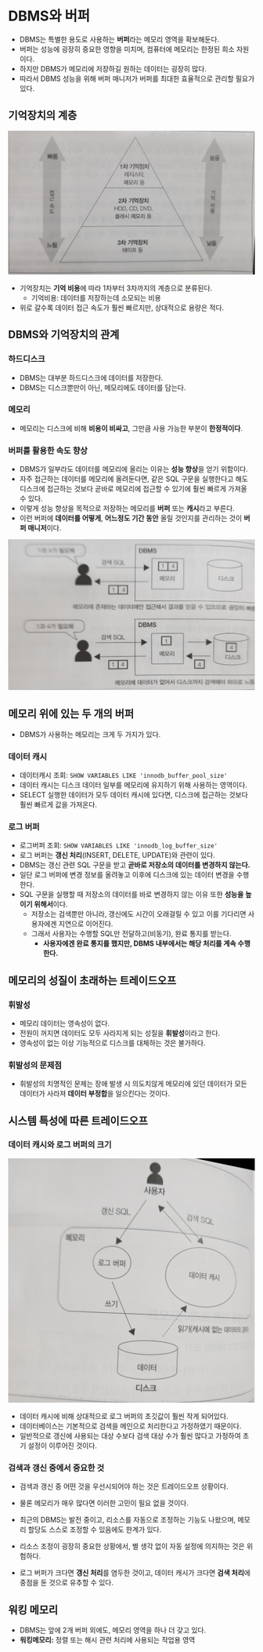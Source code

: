 # DBMS와 버퍼
- DBMS는 특별한 용도로 사용하는 **버퍼**라는 메모리 영역을 확보해둔다.
- 버퍼는 성능에 굉장히 중요한 영향을 미치며, 컴퓨터에 메모리는 한정된 희소 자원이다.
- 하지만 DBMS가 메모리에 저장하길 원하는 데이터는 굉장히 많다.
- 따라서 DBMS 성능을 위해 버퍼 매니저가 버퍼를 최대한 효율적으로 관리할 필요가 있다.

## 기억장치의 계층
![img.png](images/기억장치_계층.png)
- 기억장치는 **기억 비용**에 따라 1차부터 3차까지의 계층으로 분류된다.
  - 기억비용: 데이터를 저장하는데 소모되는 비용
- 위로 갈수록 데이터 접근 속도가 훨씬 빠르지만, 상대적으로 용량은 적다.

## DBMS와 기억장치의 관계
### 하드디스크
- DBMS는 대부분 하드디스크에 데이터를 저장한다.
- DBMS는 디스크뿐만이 아닌, 메모리에도 데이터를 담는다.

### 메모리
- 메모리는 디스크에 비해 **비용이 비싸고**, 그만큼 사용 가능한 부분이 **한정적이다**.

### 버퍼를 활용한 속도 향상
- DBMS가 일부라도 데이터를 메모리에 올리는 이유는 **성능 향상**을 얻기 위함이다.
- 자주 접근하는 데이터를 메모리에 올려둔다면, 같은 SQL 구문을 실행한다고 해도 디스크에 접근하는 것보다 곧바로 메모리에 접근할 수 있기에 훨씬 빠르게 가져올 수 있다.
- 이렇게 성능 향상을 목적으로 저장하는 메모리를 **버퍼** 또는 **캐시**라고 부른다.
- 이런 버퍼에 **데이터를 어떻게**, **어느정도 기간 동안** 올릴 것인지를 관리하는 것이 **버퍼 매니저**이다.

![img.png](images/디스크_메모리.png)

## 메모리 위에 있는 두 개의 버퍼
- DBMS가 사용하는 메모리는 크게 두 가지가 있다.

### 데이터 캐시
- 데이터캐시 조회: `SHOW VARIABLES LIKE 'innodb_buffer_pool_size'`
- 데이터 캐시는 디스크 데이터 일부를 메모리에 유지하기 위해 사용하는 영역이다.
- SELECT 실행한 데이터가 모두 데이터 캐시에 있다면, 디스크에 접근하는 것보다 훨씬 빠르게 값을 가져온다.

### 로그 버퍼
- 로그버퍼 조회: `SHOW VARIABLES LIKE 'innodb_log_buffer_size'`
- 로그 버퍼는 **갱신 처리**(INSERT, DELETE, UPDATE)와 관련이 있다.
- DBMS는 갱신 관련 SQL 구문을 받고 **곧바로 저장소의 데이터를 변경하지 않는다.**
- 일단 로그 버퍼에 변경 정보를 올려놓고 이후에 디스크에 있는 데이터 변경을 수행한다.
- SQL 구문을 실행할 때 저장소의 데이터를 바로 변경하지 않는 이유 또한 **성능을 높이기 위해서**이다.
  - 저장소는 검색뿐만 아니라, 갱신에도 시간이 오래걸릴 수 있고 이를 기다리면 사용자에겐 지연으로 이어진다. 
  - 그래서 사용자는 수행할 SQL만 전달하고(비동기), 완료 통지를 받는다.
    - **사용자에겐 완료 통지를 했지만, DBMS 내부에서는 해당 처리를 계속 수행한다.**

## 메모리의 성질이 초래하는 트레이드오프

### 휘발성
- 메모리 데이터는 영속성이 없다. 
- 전원이 꺼지면 데이터도 모두 사라지게 되는 성질을 **휘발성**이라고 한다.
- 영속성이 없는 이상 기능적으로 디스크를 대체하는 것은 불가하다.

### 휘발성의 문제점
- 휘발성의 치명적인 문제는 장애 발생 시 의도치않게 메모리에 있던 데이터가 모든 데이터가 사라져 **데이터 부정합**을 일으킨다는 것이다.


## 시스템 특성에 따른 트레이드오프
### 데이터 캐시와 로그 버퍼의 크기
![img.png](images/로그버퍼_데이터캐시.png)

- 데이터 캐시에 비해 상대적으로 로그 버퍼의 초깃값이 훨씬 작게 되어있다. 
- 데이터베이스는 기본적으로 검색을 메인으로 처리한다고 가정하였기 때문이다.
- 일반적으로 갱신에 사용되는 대상 수보다 검색 대상 수가 훨씬 많다고 가정하여 초기 설정이 이루어진 것이다.

### 검색과 갱신 중에서 중요한 것
- 검색과 갱신 중 어떤 것을 우선시되어야 하는 것은 트레이드오프 상황이다.
- 물론 메모리가 매우 많다면 이러한 고민이 필요 없을 것이다.
- 최근의 DBMS는 발전 중이고, 리소스를 자동으로 조정하는 기능도 나왔으며, 메모리 할당도 스스로 조정할 수 있음에도 한계가 있다.
- 리소스 조정이 굉장히 중요한 상황에서, 별 생각 없이 자동 설정에 의지하는 것은 위험하다.

- 로그 버퍼가 크다면 **갱신 처리**를 염두한 것이고, 데이터 캐시가 크다면 **검색 처리**에 중점을 둔 것으로 유추할 수 있다.

## 워킹 메모리
- DBMS는 앞에 2개 버퍼 외에도, 메모리 영역을 하나 더 갖고 있다.
- **워킹메모리:** 정렬 또는 해시 관련 처리에 사용되는 작업용 영역